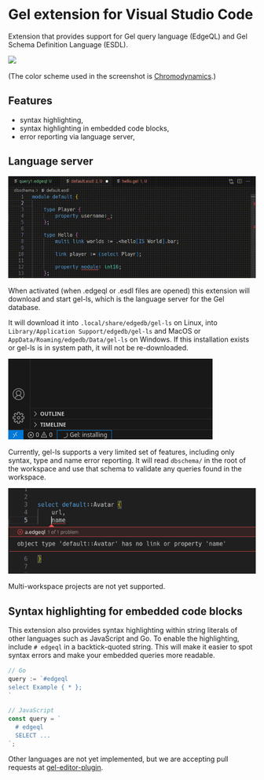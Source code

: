 # Gel extension for Visual Studio Code

Extension that provides support for Gel query language (EdgeQL) and Gel Schema Definition Language (ESDL).

![](https://geldata.github.io/gel-editor-plugin/edgedb-st.png)

(The color scheme used in the screenshot is
[Chromodynamics](https://github.com/MagicStack/Chromodynamics).)

## Features

- syntax highlighting,
- syntax highlighting in embedded code blocks,
- error reporting via language server,

## Language server

![](./vscode-gel-ls.gif)

When activated (when .edgeql or .esdl files are opened) this extension will
download and start gel-ls, which is the language server for the Gel database.

It will download it into `.local/share/edgedb/gel-ls` on Linux,
into `Library/Application Support/edgedb/gel-ls` and MacOS
or `AppData/Roaming/edgedb/Data/gel-ls` on Windows.
If this installation exists or gel-ls is in system path,
it will not be re-downloaded.

![](./readmes/vscode-status-bar.png)

Currently, gel-ls supports a very limited set of features, including only
syntax, type and name error reporting.
It will read `dbschema/` in the root of the workspace and use that schema
to validate any queries found in the workspace.

![](./readmes/vscode-name-error.png)

Multi-workspace projects are not yet supported.

## Syntax highlighting for embedded code blocks

This extension also provides syntax highlighting within string literals of other languages such as JavaScript and Go.
To enable the highlighting, include `# edgeql` in a backtick-quoted string.
This will make it easier to spot syntax errors and make your embedded queries more readable.

```go
// Go
query := `#edgeql
select Example { * };
`
```

```javascript
// JavaScript
const query = `
  # edgeql
  SELECT ... 
`;
```

Other languages are not yet implemented, but we are accepting pull requests at [gel-editor-plugin](https://github.com/gel/gel-editor-plugin).
